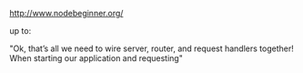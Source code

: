 http://www.nodebeginner.org/

up to:

"Ok, that’s all we need to wire server, router, and request handlers together! When starting our
application and requesting"